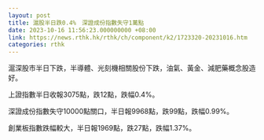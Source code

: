 ```yaml
---
layout: post
title: 滬股半日跌0.4%　深證成份指數失守1萬點
date: 2023-10-16 11:56:23.000000000 +08:00
link: https://news.rthk.hk/rthk/ch/component/k2/1723320-20231016.htm
categories: rthk
---
```


滬深股市半日下跌，半導體、光刻機相關股份下跌，油氣、黃金、減肥藥概念股造好。

上證指數半日收報3075點，跌12點，跌幅0.4%。

深證成份指數失守10000點關口，半日報9968點，跌99點，跌幅0.99%。

創業板指數跌幅較大，半日報1969點，跌27點，跌幅1.37%。
